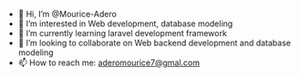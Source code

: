 - 👋 Hi, I’m @Mourice-Adero
- 👀 I’m interested in Web development, database modeling
- 🌱 I’m currently learning laravel development framework
- 💞️ I’m looking to collaborate on Web backend development and database modeling
- 📫 How to reach me: aderomourice7@gmal.com 

<!---
Mourice-Adero/Mourice-Adero is a ✨ special ✨ repository because its `README.md` (this file) appears on your GitHub profile.
You can click the Preview link to take a look at your changes.
--->
